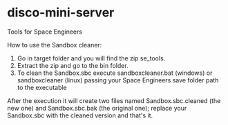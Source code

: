 # disco-mini-server
Tools for Space Engineers

How to use the Sandbox cleaner:

1. Go in target folder and you will find the zip se_tools.
2. Extract the zip and go to the bin folder.
3. To clean the Sandbox.sbc execute sandboxcleaner.bat (windows) or sandboxcleaner (linux) passing your Space Engineers save folder path to the executable

After the execution it will create two files named Sandbox.sbc.cleaned (the new one) and Sandbox.sbc.bak (the original one); replace your Sandbox.sbc with the cleaned version and that's it.
